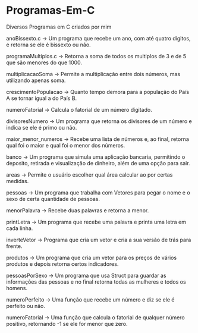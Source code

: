 # Programas-Em-C
Diversos Programas em C criados por mim

anoBissexto.c -> Um programa que recebe um ano, com até quatro dígitos, e retorna se ele é bissexto ou não.

programaMultiplos.c -> Retorna a soma de todos os multiplos de 3 e de 5 que são menores do que 1000.

multiplicacaoSoma -> Permite a multiplicação entre dois números, mas utilizando apenas soma.

crescimentoPopulacao -> Quanto tempo demora para a população do País A se tornar igual a do País B.

numeroFatorial -> Calcula o fatorial de um número digitado.

divisoresNumero -> Um programa que retorna os divisores de um número e indica se ele é primo ou não.

maior_menor_numeros -> Recebe uma lista de números e, ao final, retorna qual foi o maior e qual foi o menor dos números.

banco -> Um programa que simula uma aplicação bancaria, permitindo o deposito, retirada e visualização de dinheiro, além de uma opção para sair.

areas -> Permite o usuário escolher qual área calcular ao por certas medidas.

pessoas -> Um programa que trabalha com Vetores para pegar o nome e o sexo de certa quantidade de pessoas.

menorPalavra -> Recebe duas palavras e retorna a menor.

printLetra -> Um programa que recebe uma palavra e printa uma letra em cada linha.

inverteVetor -> Programa que cria um vetor e cria a sua versão de trás para frente.

produtos -> Um programa que cria um vetor para os preços de vários produtos e depois retorna certos indicadores.

pessoasPorSexo -> Um programa que usa Struct para guardar as informações das pessoas e no final retorna todas as mulheres e todos os homens.

numeroPerfeito -> Uma função que recebe um número e diz se ele é perfeito ou não.

numeroFatorial -> Uma função que calcula o fatorial de qualquer número positivo, retornando -1 se ele for menor que zero.




